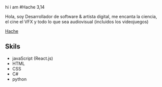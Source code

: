 hi i am #Hache 3,14

Hola, soy Desarrollador de software & artista digital, me encanta la ciencia, el cine el VFX y todo lo que sea audiovisual (incluidos los videojuegos)

[Hache](https://hacheg.github.io/myArtPortafolio/)

## Skils

+ javaScript (React.js)
+ HTML
+ CSS
+ C#
+ python
